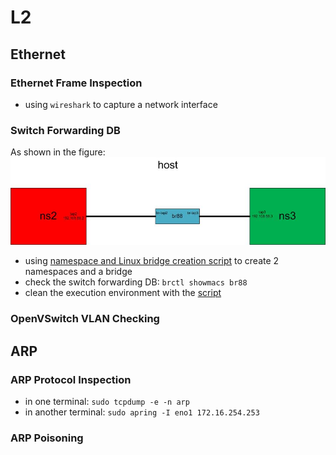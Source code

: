 # L2 
## Ethernet
### Ethernet Frame Inspection
- using `wireshark` to capture a network interface

### Switch Forwarding DB
As shown in the figure: 
![communicate between 2 namespaces through a Linux bridge](ns-br-ns.jpg)

- using [namespace and Linux bridge creation script](ns-br-ns.sh) to create 2 namespaces and a bridge
- check the switch forwarding DB: `brctl showmacs br88`
- clean the execution environment with the [script](ns-br-ns-clean.sh)

### OpenVSwitch VLAN Checking


## ARP
### ARP Protocol Inspection
- in one terminal: `sudo tcpdump -e -n arp`
- in another terminal: `sudo apring -I eno1 172.16.254.253`

### ARP Poisoning
